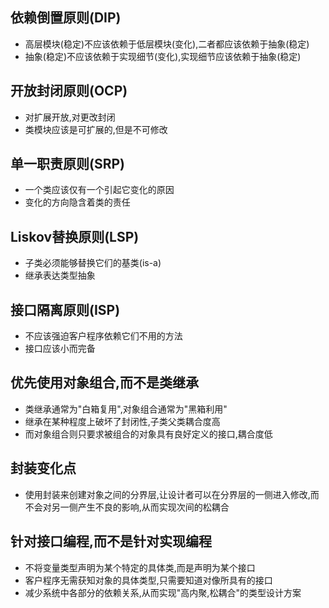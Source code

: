 ## 依赖倒置原则(DIP)
+ 高层模块(稳定)不应该依赖于低层模块(变化),二者都应该依赖于抽象(稳定)
+ 抽象(稳定)不应该依赖于实现细节(变化),实现细节应该依赖于抽象(稳定)

## 开放封闭原则(OCP)
+ 对扩展开放,对更改封闭
+ 类模块应该是可扩展的,但是不可修改

## 单一职责原则(SRP)
+ 一个类应该仅有一个引起它变化的原因
+ 变化的方向隐含着类的责任

## Liskov替换原则(LSP)
+ 子类必须能够替换它们的基类(is-a)
+ 继承表达类型抽象

## 接口隔离原则(ISP)
+ 不应该强迫客户程序依赖它们不用的方法
+ 接口应该小而完备

## 优先使用对象组合,而不是类继承
+ 类继承通常为"白箱复用",对象组合通常为"黑箱利用"
+ 继承在某种程度上破坏了封闭性,子类父类耦合度高
+ 而对象组合则只要求被组合的对象具有良好定义的接口,耦合度低

## 封装变化点
+ 使用封装来创建对象之间的分界层,让设计者可以在分界层的一侧进入修改,而不会对另一侧产生不良的影响,从而实现次间的松耦合

## 针对接口编程,而不是针对实现编程
+ 不将变量类型声明为某个特定的具体类,而是声明为某个接口
+ 客户程序无需获知对象的具体类型,只需要知道对像所具有的接口
+ 减少系统中各部分的依赖关系,从而实现"高内聚,松耦合"的类型设计方案

